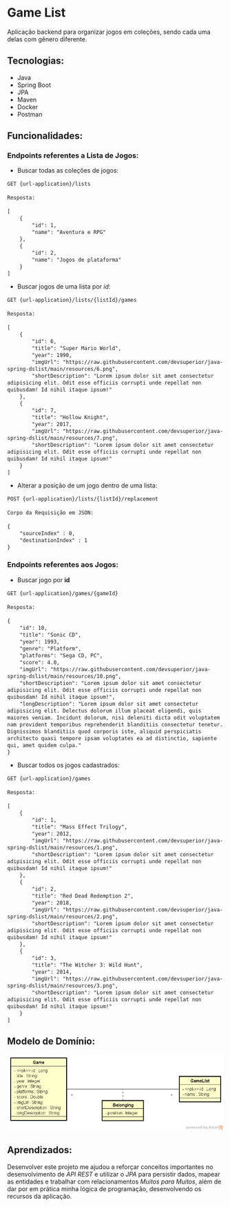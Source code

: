 # Game List

Aplicação backend para organizar jogos em coleções, sendo cada uma delas com gênero diferente.

## Tecnologias:

- Java
- Spring Boot
- JPA
- Maven
- Docker
- Postman

## Funcionalidades:

### Endpoints referentes a Lista de Jogos:

- Buscar todas as coleções de jogos:

```
GET {url-application}/lists

Resposta:

[
    {
        "id": 1,
        "name": "Aventura e RPG"
    },
    {
        "id": 2,
        "name": "Jogos de plataforma"
    }
]
```

- Buscar jogos de uma lista por *id*:

```
GET {url-application}/lists/{listId}/games

Resposta:

[
    {
        "id": 6,
        "title": "Super Mario World",
        "year": 1990,
        "imgUrl": "https://raw.githubusercontent.com/devsuperior/java-spring-dslist/main/resources/6.png",
        "shortDescription": "Lorem ipsum dolor sit amet consectetur adipisicing elit. Odit esse officiis corrupti unde repellat non quibusdam! Id nihil itaque ipsum!"
    },
    {
        "id": 7,
        "title": "Hollow Knight",
        "year": 2017,
        "imgUrl": "https://raw.githubusercontent.com/devsuperior/java-spring-dslist/main/resources/7.png",
        "shortDescription": "Lorem ipsum dolor sit amet consectetur adipisicing elit. Odit esse officiis corrupti unde repellat non quibusdam! Id nihil itaque ipsum!"
    }
]
```

- Alterar a posição de um jogo dentro de uma lista:

```
POST {url-application}/lists/{listId}/replacement

Corpo da Requisição em JSON:

{
    "sourceIndex" : 0,
    "destinationIndex" : 1
}
```

### Endpoints referentes aos Jogos:

- Buscar jogo por __id__

```
GET {url-application}/games/{gameId}

Resposta:

{
    "id": 10,
    "title": "Sonic CD",
    "year": 1993,
    "genre": "Platform",
    "platforms": "Sega CD, PC",
    "score": 4.0,
    "imgUrl": "https://raw.githubusercontent.com/devsuperior/java-spring-dslist/main/resources/10.png",
    "shortDescription": "Lorem ipsum dolor sit amet consectetur adipisicing elit. Odit esse officiis corrupti unde repellat non quibusdam! Id nihil itaque ipsum!",
    "longDescription": "Lorem ipsum dolor sit amet consectetur adipisicing elit. Delectus dolorum illum placeat eligendi, quis maiores veniam. Incidunt dolorum, nisi deleniti dicta odit voluptatem nam provident temporibus reprehenderit blanditiis consectetur tenetur. Dignissimos blanditiis quod corporis iste, aliquid perspiciatis architecto quasi tempore ipsam voluptates ea ad distinctio, sapiente qui, amet quidem culpa."
}
```

- Buscar todos os jogos cadastrados:

```
GET {url-application}/games

Resposta:

[
    {
        "id": 1,
        "title": "Mass Effect Trilogy",
        "year": 2012,
        "imgUrl": "https://raw.githubusercontent.com/devsuperior/java-spring-dslist/main/resources/1.png",
        "shortDescription": "Lorem ipsum dolor sit amet consectetur adipisicing elit. Odit esse officiis corrupti unde repellat non quibusdam! Id nihil itaque ipsum!"
    },
    {
        "id": 2,
        "title": "Red Dead Redemption 2",
        "year": 2018,
        "imgUrl": "https://raw.githubusercontent.com/devsuperior/java-spring-dslist/main/resources/2.png",
        "shortDescription": "Lorem ipsum dolor sit amet consectetur adipisicing elit. Odit esse officiis corrupti unde repellat non quibusdam! Id nihil itaque ipsum!"
    },
    {
        "id": 3,
        "title": "The Witcher 3: Wild Hunt",
        "year": 2014,
        "imgUrl": "https://raw.githubusercontent.com/devsuperior/java-spring-dslist/main/resources/3.png",
        "shortDescription": "Lorem ipsum dolor sit amet consectetur adipisicing elit. Odit esse officiis corrupti unde repellat non quibusdam! Id nihil itaque ipsum!"
    }
]
```

## Modelo de Domínio:

![domain model image](https://raw.githubusercontent.com/devsuperior/java-spring-dslist/main/resources/dslist-model.png)

## Aprendizados:

Desenvolver este projeto me ajudou a reforçar conceitos importantes no desenvolvimento de *API REST* e utilizar o *JPA* para persistir dados,
mapear as entidades e trabalhar com relacionamentos *Muitos para Muitos*, além de dar por em prática minha lógica de programação, desenvolvendo os
recursos da aplicação.

